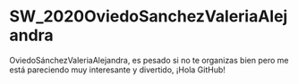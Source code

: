 # SW_2020OviedoSanchezValeriaAlejandra
OviedoSánchezValeriaAlejandra, es pesado si no te organizas bien pero me está pareciendo muy interesante y divertido, ¡Hola GitHub!
